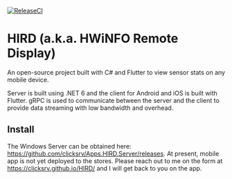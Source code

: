 [![ReleaseCI](https://github.com/clicksrv/Apps.HIRD.Server/actions/workflows/main.yml/badge.svg)](https://github.com/clicksrv/Apps.HIRD.Server/actions/workflows/main.yml)
# HIRD (a.k.a. HWiNFO Remote Display)
An open-source project built with C# and Flutter to view sensor stats on any mobile device.

Server is built using .NET 6 and the client for Android and iOS is built with Flutter. gRPC is used to communicate between the server and the client to provide data streaming with low bandwidth and overhead.

## Install
The Windows Server can be obtained here: https://github.com/clicksrv/Apps.HIRD.Server/releases.
At present, mobile app is not yet deployed to the stores. Please reach out to me on the form at https://clicksrv.github.io/HIRD/ and I will get back to you on the app.
